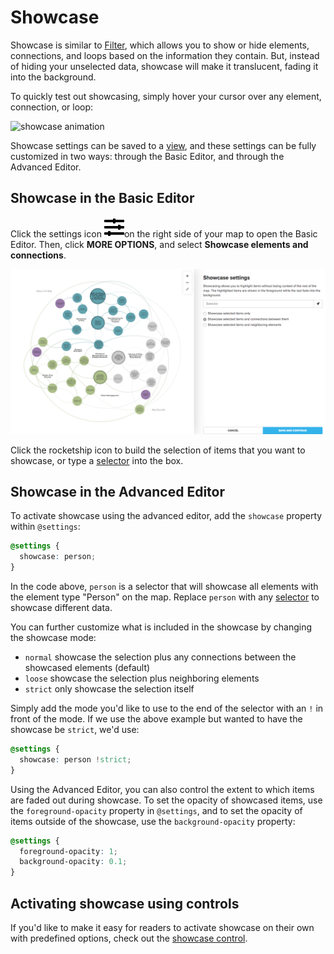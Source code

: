 # Showcase

Showcase is similar to [Filter](filter.md), which allows you to show or hide elements, connections, and loops based on the information they contain. But, instead of hiding your unselected data, showcase will make it translucent, fading it into the background.

To quickly test out showcasing, simply hover your cursor over any element, connection, or loop:

![showcase animation](../.gitbook/assets/spaces\_kXSW1nEf49ISqGxYuRfS\_uploads\_git-blob-d093a1a5301691c450470eaae9942f573ea8c3ce\_showcase-control.gif)

Showcase settings can be saved to a [view](views.md), and these settings can be fully customized in two ways: through the Basic Editor, and through the Advanced Editor.

## Showcase in the Basic Editor

Click the settings icon ![](../icons/sliders-h.svg)on the right side of your map to open the Basic Editor. Then, click **MORE OPTIONS**, and select **Showcase elements and connections**.

![Showcase basic editor](../images/overview-showcase.png)

Click the rocketship icon to build the selection of items that you want to showcase, or type a [selector](selectors.md) into the box.

## Showcase in the Advanced Editor

To activate showcase using the advanced editor, add the `showcase` property within `@settings`:

```scss
@settings {
  showcase: person;
}
```

In the code above, `person` is a selector that will showcase all elements with the element type "Person" on the map. Replace `person` with any [selector](selectors.md) to showcase different data.

You can further customize what is included in the showcase by changing the showcase mode:

* `normal` showcase the selection plus any connections between the showcased elements (default)
* `loose` showcase the selection plus neighboring elements
* `strict` only showcase the selection itself

Simply add the mode you'd like to use to the end of the selector with an `!` in front of the mode. If we use the above example but wanted to have the showcase be `strict`, we'd use:

```scss
@settings {
  showcase: person !strict;
}
```

Using the Advanced Editor, you can also control the extent to which items are faded out during showcase. To set the opacity of showcased items, use the `foreground-opacity` property in `@settings`, and to set the opacity of items outside of the showcase, use the `background-opacity` property:

```scss
@settings {
  foreground-opacity: 1;
  background-opacity: 0.1;
}
```

## Activating showcase using controls

If you'd like to make it easy for readers to activate showcase on their own with predefined options, check out the [showcase control](controls/showcase-control.md).
